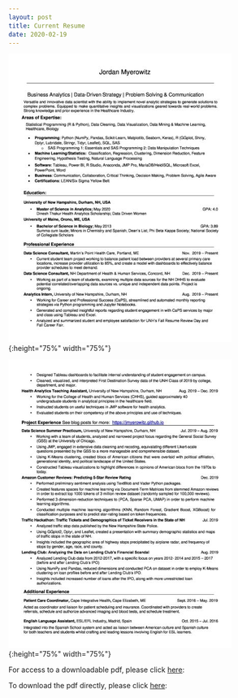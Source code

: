 ```yaml
---
layout: post
title: Current Resume
date: 2020-02-19
---
```



![Image1](/assets/img/jordan%20resume_linkedin-page-0.jpg){:height="75%" width="75%"}


![Image2](/assets/img/jordan%20resume_linkedin-page-1.jpg){:height="75%" width="75%"}

For access to a downloadable pdf, please click [here](https://github.com/jmyerowitz/jmyerowitz.github.io/tree/master/assets/img):

To download the pdf directly, please click [here](https://github.com/jmyerowitz/jmyerowitz.github.io/raw/master/assets/img/jordan%20resume_linkedin.pdf): 

